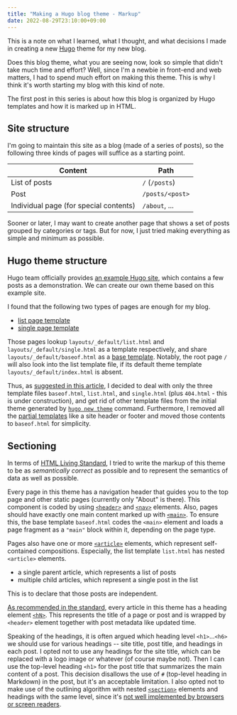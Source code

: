 ```yaml
---
title: "Making a Hugo blog theme - Markup"
date: 2022-08-29T23:10:00+09:00
---
```


This is a note on what I learned, what I thought, and what decisions I made in creating a new [Hugo](https://gohugo.io/) theme for my new blog.

Does this blog theme, what you are seeing now, look so simple that didn't take much time and effort? Well, since I'm a newbie in front-end and web matters, I had to spend much effort on making this theme.
This is why I think it's worth starting my blog with this kind of note.

The first post in this series is about how this blog is organized by Hugo templates and how it is marked up in HTML.


## Site structure

I'm going to maintain this site as a blog (made of a series of posts), so the following three kinds of pages will suffice as a starting point.

|Content|Path|
|---|---|
| List of posts |`/` (`/posts`) |
| Post |`/posts/<post>`|
| Individual page (for special contents) | `/about`, ... |

Sooner or later, I may want to create another page that shows a set of posts grouped by categories or tags.
But for now, I just tried making everything as simple and minimum as possible.

## Hugo theme structure

Hugo team officially provides [an example Hugo site](https://github.com/gohugoio/hugoBasicExample), which contains a few posts as a demonstration.
We can create our own theme based on this example site.

I found that the following two types of pages are enough for my blog.

- [list page template](https://gohugo.io/templates/lists/)
- [single page template](https://gohugo.io/templates/single-page-templates/)

Those pages lookup `layouts/_default/list.html` and `layouts/_default/single.html` as a template respectively, and share `layouts/_default/baseof.html` as a [base template](https://gohugo.io/templates/base/).
Notably, the root page `/` will also look into the list template file, if its default theme template `layouts/_default/index.html` is absent.

Thus, as [suggested in this article](https://blog.unresolved.xyz/how-to-make-of-hugo-theme), I decided to deal with only the three template files `baseof.html`, `list.html`, and `single.html` (plus `404.html` - this is under construction), and get rid of other template files from the initial theme generated by [`hugo new theme`](https://gohugo.io/commands/hugo_new_theme/) command.
Furthermore, I removed all the [partial templates](https://gohugo.io/templates/partials/) like a site header or footer and moved those contents to `baseof.html` for simplicity.

## Sectioning

In terms of [HTML Living Standard](https://html.spec.whatwg.org/multipage/),
I tried to write the markup of this theme to be as _semantically correct_ as possible and to represent the semantics of data as well as possible.

Every page in this theme has a navigation header that guides you to the top page and other static pages (currently only "About" is there).
This component is coded by using [`<header>`](https://html.spec.whatwg.org/multipage/sections.html#the-header-element) and [`<nav>`](https://html.spec.whatwg.org/multipage/sections.html#the-nav-element) elements.
Also, pages should have exactly one main content marked up with [`<main>`](https://html.spec.whatwg.org/multipage/grouping-content.html#the-main-element).
To ensure this, the base template `baseof.html` codes the `<main>` element and loads a page fragment as a `"main"` block within it, depending on the page type.

Pages also have one or more [`<article>`](https://html.spec.whatwg.org/multipage/sections.html#the-article-element) elements, which represent self-contained compositions.
Especially, the list template `list.html` has nested `<article>` elements.

- a single parent article, which represents a list of posts
- multiple child articles, which represent a single post in the list

This is to declare that those posts are independent.

[As recommended in the standard](https://html.spec.whatwg.org/multipage/sections.html#the-header-element), every article in this theme has a heading element [`<hN>`](https://html.spec.whatwg.org/multipage/sections.html#the-h1,-h2,-h3,-h4,-h5,-and-h6-elements).
This represents the title of a page or post and is wrapped by `<header>` element together with post metadata like updated time.

Speaking of the headings, it is often argued which heading level `<h1>`...`<h6>` we should use for various headings -- site title, post title, and headings in each post.
I opted not to use any headings for the site title, which can be replaced with a logo image or whatever (of course maybe not).
Then I can use the top-level heading `<h1>` for the post title that summarizes the main content of a post.
This decision disallows the use of `#` (top-level heading in Markdown) in the post, but it's an acceptable limitation.
I also opted not to make use of the outlining algorithm with nested [`<section>`](https://html.spec.whatwg.org/multipage/sections.html#the-section-element) elements and headings with the same level, since it's [not well implemented by browsers or screen readers](https://html5doctor.com/computer-says-no-to-html5-document-outline/).

